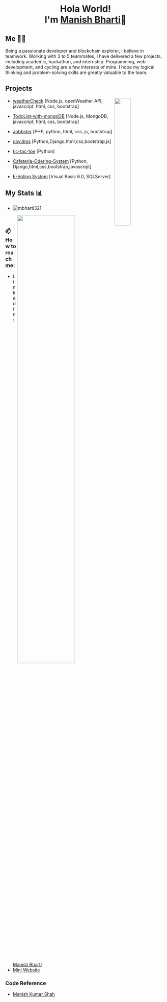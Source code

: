 <!--
**mbharti321/mbharti321** is a ✨ _special_ ✨ repository because its `README.md` (this file) appears on your GitHub profile.

Here are some ideas to get you started:

- 🔭 I’m currently working on ...
- 🌱 I’m currently learning ...
- 👯 I’m looking to collaborate on ...
- 🤔 I’m looking for help with ...
- 💬 Ask me about ...
- 📫 How to reach me: ...
- 😄 Pronouns: ...
- ⚡ Fun fact: ...
-->

<h1 align="center"> Hola World! <br>I'm <a href = "https://www.google.com/search?q=mbharti321">Manish Bharti</a>👋 </h1>



## Me 👨‍💻 
Being a passionate developer and blockchain explorer, I believe in teamwork. Working with 3 to 5 teammates, I have delivered a few projects, including academic, hackathon, and internship. Programming, web development, and cycling are a few interests of mine. I hope my logical thinking and problem-solving skills are greatly valuable to the team.


## Projects 
<img align="right" src="https://github.com/mbharti321/mbharti321/blob/main/coding-freak.gif" width="32%"/>


- [weatherCheck](https://manish-weather-check.herokuapp.com/)
    [Node.js, openWeather API, javascript, html, css, bootstrap]
    
 - [TodoList-with-mongoDB](https://github.com/mbharti321/TodoList-with-mongoDB)
    [Node.js, MongoDB, javascript, html, css, bootstrap]   

- [Jobbster](https://github.com/mbharti321/Jobbster)
    [PHP, python, html, css, js, bootstrap]
    
    
- [covidms](https://github.com/mbharti321/covidms)  [Python,Django,html,css,bootstrap,js]
- [tic-tac-toe](https://github.com/mbharti321/tic-tac-toe) 
    [Python]        
- [Cafeteria-Odering-System](https://github.com/mbharti321/Cafeteria-Odering-System)
    [Python, Django,html,css,bootstrap,javascript]
  
- [E-Voting System](https://github.com/mbharti321/EVoting-System)
    [Visual Basic 6.0, SQLServer]


## My Stats 📊 
- <img src="https://komarev.com/ghpvc/?username=mbharti321" alt="mbharti321" />
<!-- ![](https://komarev.com/ghpvc/?username=mbharti321&color=green) -->

<img align="right" src="https://github-readme-stats.vercel.app/api?username=mbharti321&&show_icons=true&title_color=26FF00&icon_color=2551E6&text_color=ffffff&bg_color=000000" width="60%"/><br>

### 📫 How to reach me: 

- Linkedin: <a href="https://www.linkedin.com/in/manish-bharti/">Manish Bharti</a>
- [Mini Website](https://flowcv.me/manishbharti)


### Code Reference
- [Manish Kumar Shah](https://github.com/ManishShah120)
